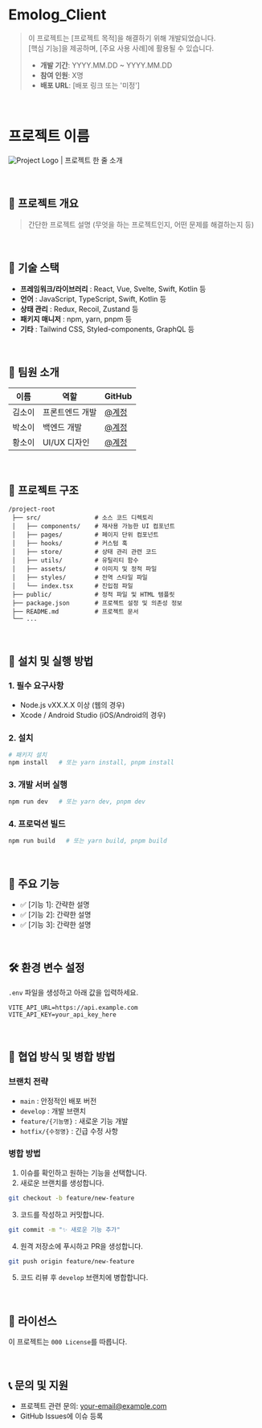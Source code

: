 # Emolog_Client

> 이 프로젝트는 [프로젝트 목적]을 해결하기 위해 개발되었습니다.  
> [핵심 기능]을 제공하며, [주요 사용 사례]에 활용될 수 있습니다.
>
> - **개발 기간**: YYYY.MM.DD ~ YYYY.MM.DD
> - **참여 인원**: X명
> - **배포 URL**: [배포 링크 또는 '미정']

<br>

# 프로젝트 이름

![Project Logo](https://your-logo-url.com/logo.png) | 프로젝트 한 줄 소개

<br>

## 📌 프로젝트 개요

> 간단한 프로젝트 설명 (무엇을 하는 프로젝트인지, 어떤 문제를 해결하는지 등)

<br>

## 🚀 기술 스택

- **프레임워크/라이브러리** : React, Vue, Svelte, Swift, Kotlin 등
- **언어** : JavaScript, TypeScript, Swift, Kotlin 등
- **상태 관리** : Redux, Recoil, Zustand 등
- **패키지 매니저** : npm, yarn, pnpm 등
- **기타** : Tailwind CSS, Styled-components, GraphQL 등

<br>

## 👥 팀원 소개

| 이름   | 역할            | GitHub                           |
| ------ | --------------- | -------------------------------- |
| 김소이 | 프론트엔드 개발 | [@계정](https://github.com/주소) |
| 박소이 | 백엔드 개발     | [@계정](https://github.com/주소) |
| 황소이 | UI/UX 디자인    | [@계정](https://github.com/주소) |

<br>

## 📂 프로젝트 구조

```plaintext
/project-root
 ├── src/               # 소스 코드 디렉토리
 │   ├── components/    # 재사용 가능한 UI 컴포넌트
 │   ├── pages/         # 페이지 단위 컴포넌트
 │   ├── hooks/         # 커스텀 훅
 │   ├── store/         # 상태 관리 관련 코드
 │   ├── utils/         # 유틸리티 함수
 │   ├── assets/        # 이미지 및 정적 파일
 │   ├── styles/        # 전역 스타일 파일
 │   └── index.tsx      # 진입점 파일
 ├── public/            # 정적 파일 및 HTML 템플릿
 ├── package.json       # 프로젝트 설정 및 의존성 정보
 ├── README.md          # 프로젝트 문서
 └── ...
```

<br>

## 🔧 설치 및 실행 방법

### 1. 필수 요구사항

- Node.js vXX.X.X 이상 (웹의 경우)
- Xcode / Android Studio (iOS/Android의 경우)

### 2. 설치

```sh
# 패키지 설치
npm install   # 또는 yarn install, pnpm install
```

### 3. 개발 서버 실행

```sh
npm run dev   # 또는 yarn dev, pnpm dev
```

### 4. 프로덕션 빌드

```sh
npm run build   # 또는 yarn build, pnpm build
```

<br>

## 🌟 주요 기능

- ✅ [기능 1]: 간략한 설명
- ✅ [기능 2]: 간략한 설명
- ✅ [기능 3]: 간략한 설명

<br>

## 🛠️ 환경 변수 설정

`.env` 파일을 생성하고 아래 값을 입력하세요.

```
VITE_API_URL=https://api.example.com
VITE_API_KEY=your_api_key_here
```

<br>

## 🤝 협업 방식 및 병합 방법

### 브랜치 전략

- `main` : 안정적인 배포 버전
- `develop` : 개발 브랜치
- `feature/{기능명}` : 새로운 기능 개발
- `hotfix/{수정명}` : 긴급 수정 사항

### 병합 방법

1. 이슈를 확인하고 원하는 기능을 선택합니다.
2. 새로운 브랜치를 생성합니다.

```sh
git checkout -b feature/new-feature
```

3. 코드를 작성하고 커밋합니다.

```sh
git commit -m "✨ 새로운 기능 추가"
```

4. 원격 저장소에 푸시하고 PR을 생성합니다.

```sh
git push origin feature/new-feature
```

5. 코드 리뷰 후 `develop` 브랜치에 병합합니다.

<br>

## 📝 라이선스

이 프로젝트는 `000 License`를 따릅니다.

<br>

## 📞 문의 및 지원

- 프로젝트 관련 문의: [your-email@example.com](mailto:your-email@example.com)
- GitHub Issues에 이슈 등록
